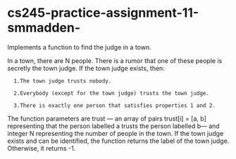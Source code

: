 # cs245-practice-assignment-11-smmadden-

Implements a function to find the judge in a town.

In a town, there are N people. There is a rumor that one of these people is secretly the town judge. If the town judge exists, then:

      1.The town judge trusts nobody.
      
      2.Everybody (except for the town judge) trusts the town judge.
      
      3.There is exactly one person that satisfies properties 1 and 2.


The function parameters are ​trust​ — an array of pairs ​trust[i] = [a, b]​ representing that the person labelled ​a trusts the person labelled ​b​ — and integer N representing the number of people in the town.
If the town judge exists and can be identified, the function returns the label of the town judge. Otherwise, it returns ​-1​.
